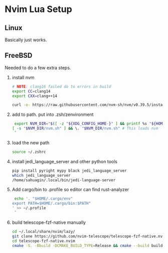 # Nvim Lua Setup

## Linux

Basically just works.

## FreeBSD

Needed to do a few extra steps.

1. install nvm

   ```bash
   # NOTE: clang16 failed do to errors in build
   export CC=clang14
   export CXX=clang++14

   curl -o- https://raw.githubusercontent.com/nvm-sh/nvm/v0.39.5/install.sh | bash
   ```

1. add to path. put into .zsh/zenvironment
   ```zsh
    export NVM_DIR="$([ -z "${XDG_CONFIG_HOME-}" ] && printf %s "${HOME}/.nvm" || printf %s "${XDG_CONFIG_HOME}/nvm")"
   [ -s "$NVM_DIR/nvm.sh" ] && \. "$NVM_DIR/nvm.sh" # This loads nvm
    `
   ```
1. load the new path
   ```bash
   source ~/.zshrc
   ```
1. install jedi_language_server and other python tools
   ```bash
   pip install pyright mypy black jedi_language_server
   which jedi_language_server
   /home/sahuagin/.local/bin/jedi-language-server
   ```
1. Add cargo/bin to .profile so editor can find rust-analyzer
   ```bash
    echo '. "$HOME/.cargo/env"
   export PATH=$HOME/.cargo/bin:$PATH"
   ' >> ~/.profile
    `
   ```
1. build telescope-fzf-native manually
   ```bash
   cd ~/.local/share/nvim/lazy/
   git clone https://github.com/nvim-telescope/telescope-fzf-native.nvim.git
   cd telescope-fzf-native.nvim
   cmake -S. -Bbuild -DCMAKE_BUILD_TYPE=Release && cmake --build build --config Release && cmake --install build --prefix build
   ```
